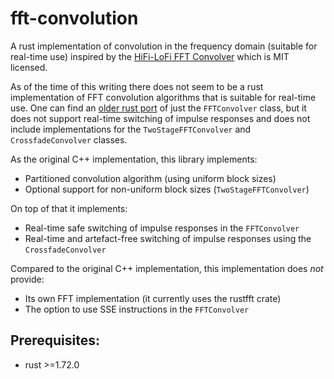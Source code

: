 # fft-convolution

A rust implementation of convolution in the frequency domain (suitable for real-time use) inspired by the [HiFi-LoFi FFT Convolver](https://github.com/HiFi-LoFi/FFTConvolver) which is MIT licensed.

As of the time of this writing there does not seem to be a rust implementation of FFT convolution algorithms that is suitable for real-time use. One can find an [older rust port](https://github.com/neodsp/fft-convolver) of just the `FFTConvolver` class, but it does not support real-time switching of impulse responses and does not include implementations for the `TwoStageFFTConvolver` and `CrossfadeConvolver` classes.

As the original C++ implementation, this library implements:

- Partitioned convolution algorithm (using uniform block sizes)
- Optional support for non-uniform block sizes (`TwoStageFFTConvolver`)

On top of that it implements:

- Real-time safe switching of impulse responses in the `FFTConvolver`
- Real-time and artefact-free switching of impulse responses using the `CrossfadeConvolver`

Compared to the original C++ implementation, this implementation does _not_ provide:

- Its own FFT implementation (it currently uses the rustfft crate)
- The option to use SSE instructions in the `FFTConvolver`

## Prerequisites:

- rust >=1.72.0
